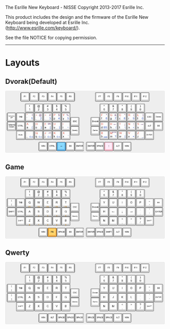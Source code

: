 The Esrille New Keyboard - NISSE
Copyright 2013-2017 Esrille Inc.

This product includes the design and the firmware of the Esrille New Keyboard
being developed at Esrille Inc. (http://www.esrille.com/keyboard/).

See the file NOTICE for copying permission.

-------

# Layouts
## Dvorak(Default)
![Dvorak layout](/design/esrille-new-keyboard-dvorak.png)

## Game
![Game layout](/design/esrille-new-keyboard-game.png)

## Qwerty
![Qwerty layout](/design/esrille-new-keyboard-qwerty.png)
